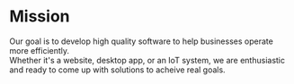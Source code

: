 # Mission
Our goal is to develop high quality software to help businesses operate more efficiently.  
Whether it's a website, desktop app, or an IoT system, we are enthusiastic and ready to come up with solutions to acheive real goals.
